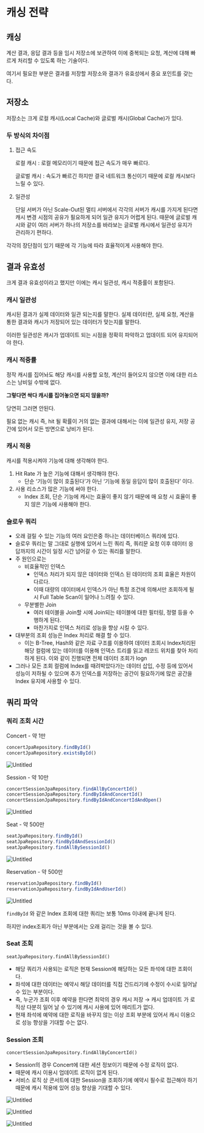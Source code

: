 # 캐싱 전략

## 캐싱

계산 결과, 응답 결과 등을 임시 저장소에 보관하여 이에 중복되는 요청, 계산에 대해 빠르게 처리할 수 있도록 하는 기술이다.

여기서 필요한 부분은 결과를 저장할 저장소와 결과가 유효성에서 중요 포인트를 갖는다.

## 저장소

저장소는 크게 로컬 캐시(Local Cache)와 글로벌 캐시(Global Cache)가 있다.

### 두 방식의 차이점

1. 접근 속도
    
    로컬 캐시 : 로컬 메모리이기 때문에 접근 속도가 매우 빠르다.
    
    글로벌 캐시 : 속도가 빠르긴 하지만 결국 네트워크 통신이기 때문에 로컬 캐시보다 느릴 수 있다.
    
2. 일관성
    
    단일 서버가 아닌 Scale-Out된 멀티 서버에서 각각의 서버가 캐시를 가지게 된다면 캐시 변경 시점의 공유가 필요하게 되어 일관 유지가 어렵게 된다. 때문에 글로벌 캐시와 같이 여러 서버가 하나의 저장소를 바라보는 글로벌 캐시에서 일관성 유지가 관리하기 편하다.
    

각각의 장단점이 있기 때문에 각 기능에 따라 효율적이게 사용해야 한다.

## 결과 유효성

크게 결과 유효성이라고 했지만 이에는 캐시 일관성, 캐시 적중률이 포함된다.

### 캐시 일관성

캐시된 결과가 실제 데이터와 일관 되는지를 말한다. 실제 데이터란, 실제 요청, 계산을 통한 결과와 캐시가 저장되어 있는 데이터가 맞는지를 말한다.

이러한 일관성은 캐시가 업데이트 되는 시점을 정확히 파악하고 업데이트 되어 유지되어야 한다.

### 캐시 적중률

정작 캐시를 집어놔도 해당 캐시를 사용할 요청, 계산이 들어오지 않으면 이에 대한 리소스는 낭비일 수밖에 없다.

**그렇다면 싹다 캐시를 집어놓으면 되지 않을까?**

당연히 그러면 안된다.

필요 없는 캐시 즉, hit 될 확률이 거의 없는 결과에 대해서는 이에 일관성 유지, 저장 공간에 있어서 모든 방면으로 낭비가 된다.

### 캐시 적용

캐시를 적용시켜야 기능에 대해 생각해야 한다.

1. Hit Rate 가 높은 기능에 대해서 생각해야 한다.
    - 단순 ‘기능이 많이 호출된다’가 아닌 ‘기능에 동일 응답이 많이 호출된다’ 이다.
2. 사용 리소스가 많은 기능에 써야 한다.
    - Index 조회, 단순 기능에 캐시는 효율이 좋지 않기 때문에 매 요청 시 효율이 좋지 않은 기능에 사용해야 한다.
    

### 슬로우 쿼리

- 오래 걸릴 수 있는 기능의 여러 요인은중 하나는 데이터베이스 쿼리에 있다.
- 슬로우 쿼리는 말 그대로 실행에 있어서 느린 쿼리 즉, 쿼리문 요청 이후 데이터 응답까지의 시간이 일정 시간 넘어갈 수 있는 쿼리를 말한다.
- 주 원인으로는
    - 비효율적인 인덱스
        - 인덱스 처리가 되지 않은 데이터와 인덱스 된 데이터의 조회 효율은 차원이 다르다.
        - 이때 대량의 데이터에서 인덱스가 아닌 특정 조건에 의해서만 조회하게 될 시 Full Table Scan이 일어나 느려질 수 있다.
    - 무분별한 Join
        - 여러 테이블을 Join할 시에 Join되는 테이블에 대한 필터링, 정렬 등을 수행하게 된다.
        - 마찬가지로 인덱스 처리로 성능을 향상 시킬 수 있다.
- 대부분의 조회 성능은 Index 처리로 해결 할 수 있다.
    - 이는 B-Tree, Hash와 같은 자료 구조를 이용하여 데이터 조회시 Index처리된 해당 컬럼에 있는 데이터를 이용해 인덱스 트리를 읽고 레코드 위치를 찾아 처리하게 된다. 이와 같이 진행되면 전체 데이터 조회가 logn
- 그러나 모든 조회 컬럼에 Index를 때려박았다가는 데이터 삽입, 수정 등에 있어서 성능이 저하될 수 있으며 추가 인덱스를 저장하는 공간이 필요하기에 많은 공간을 Index 유지에 사용할 수 있다.

## 쿼리 파악

### 쿼리 조회 시간

Concert - 약 1만

```jsx
concertJpaRepository.findById()
concertJpaRepository.existsById()
```

![Untitled](./image/Untitled.png)

Session - 약 10만

```jsx
concertSessionJpaRepository.findAllByConcertId()
concertSessionJpaRepository.findByIdAndConcertId()
concertSessionJpaRepository.findByIdAndConcertIdAndOpen()
```

![Untitled](./image/Untitled%201.png)

Seat - 약 500만

```jsx
seatJpaRepository.findById()
seatJpaRepository.findByIdAndSessionId()
seatJpaRepository.findAllBySessionId()
```

![Untitled](./image/Untitled%202.png)

Reservation - 약 500만

```jsx
reservationJpaRepository.findById()
reservationJpaRepository.findByIdAndUserId()
```

![Untitled](./image/Untitled%203.png)

`findById` 와 같은 Index 조회에 대한 쿼리는 보통 10ms 이내에 끝나게 된다.

하지만 index조회가 아닌 부분에서는 오래 걸리는 것을 볼 수 있다.

### Seat 조회

`seatJpaRepository.findAllBySessionId()`

- 해당 쿼리가 사용되는 로직은 현재 Session에 해당하는 모든 좌석에 대한 조회이다.
- 좌석에 대한 데이터는 예약시 해당 데이터를 직접 건드리기에 수정이 수시로 일어날 수 있는 부분이다.
- 즉, 누군가 조회 이후 예약을 한다면 최악의 경우 캐시 저장 → 캐시 업데이트 가 로직상 다분히 일어 날 수 있기에 캐시 사용에 있어 매리트가 없다.
- 현재 좌석에 예약에 대한 로직을 바꾸지 않는 이상 조회 부분에 있어서 캐시 이용으로 성능 향상을 기대할 수는 없다.

### Session 조회

`concertSessionJpaRepository.findAllByConcertId()`

- Session의 경우 Concert에 대한 세션 정보이기 때문에 수정 로직이 없다.
- 때문에 캐시 이용시 업데이트 로직이 없게 된다.
- 서비스 로직 상 콘서트에 대한 Session을 조회하기에 예약시 필수로 접근해야 하기 때문에 캐시 적용에 있어 성능 향상을 기대할 수 있다.

![Untitled](./image/Untitled%204.png)

![Untitled](./image/Untitled%205.png)

![Untitled](./image/Untitled%206.png)